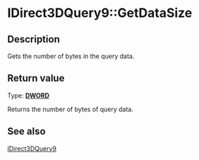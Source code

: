 # IDirect3DQuery9::GetDataSize

## Description

Gets the number of bytes in the query data.

## Return value

Type: **[DWORD](https://learn.microsoft.com/windows/desktop/WinProg/windows-data-types)**

Returns the number of bytes of query data.

## See also

[IDirect3DQuery9](https://learn.microsoft.com/windows/desktop/api/d3d9helper/nn-d3d9helper-idirect3dquery9)